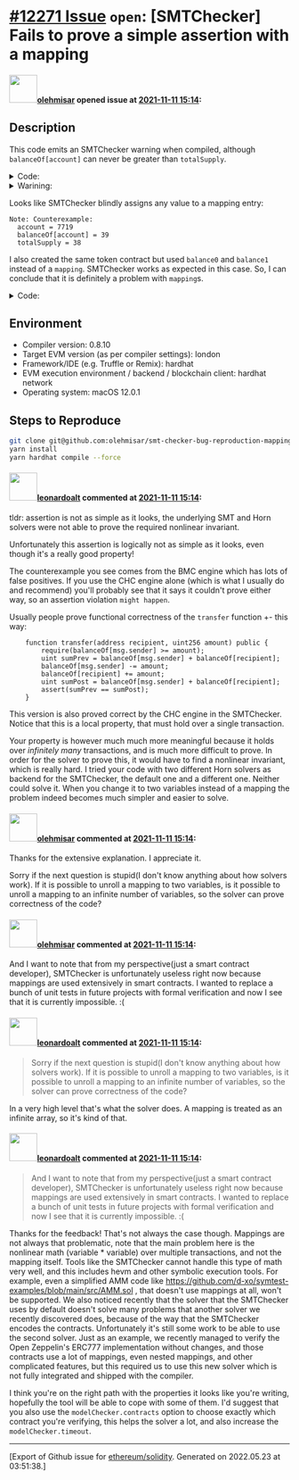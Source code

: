 # [\#12271 Issue](https://github.com/ethereum/solidity/issues/12271) `open`: [SMTChecker] Fails to prove a simple assertion with a mapping

#### <img src="https://avatars.githubusercontent.com/u/29802592?v=4" width="50">[olehmisar](https://github.com/olehmisar) opened issue at [2021-11-11 15:14](https://github.com/ethereum/solidity/issues/12271):

## Description

This code emits an SMTChecker warning when compiled, although `balanceOf[account]` can never be greater than `totalSupply`.
<details>
<summary>Code:</summary>

```solidity
// SPDX-License-Identifier: MIT
pragma solidity 0.8.10;

contract Token {
    mapping(address => uint256) public balanceOf;
    uint256 public totalSupply;

    constructor(uint256 totalSupply_) {
        balanceOf[msg.sender] = totalSupply_;
        totalSupply = totalSupply_;
    }

    function transfer(address recipient, uint256 amount) public {
        balanceOf[msg.sender] -= amount;
        balanceOf[recipient] += amount;
    }

    function rule_maxBalanceLessThanTotalSupply(address account) external view {
        assert(balanceOf[account] <= totalSupply);
    }
}
```
</details>

<details>
<summary>Warining:</summary>

```
Warning: CHC: Assertion violation might happen here.
  --> contracts/Token.sol:19:9:
   |
19 |         assert(balanceOf[account] <= totalSupply);
   |         ^^^^^^^^^^^^^^^^^^^^^^^^^^^^^^^^^^^^^^^^^


Warning: BMC: Assertion violation happens here.
  --> contracts/Token.sol:19:9:
   |
19 |         assert(balanceOf[account] <= totalSupply);
   |         ^^^^^^^^^^^^^^^^^^^^^^^^^^^^^^^^^^^^^^^^^
Note: Counterexample:
  account = 7719
  balanceOf[account] = 39
  totalSupply = 38

Note: Callstack:
Note:
```

</details>

Looks like SMTChecker blindly assigns any value to a mapping entry:
```
Note: Counterexample:
  account = 7719
  balanceOf[account] = 39
  totalSupply = 38
```

I also created the same token contract but used `balance0` and `balance1` instead of a `mapping`. SMTChecker works as expected in this case. So, I can conclude that it is definitely a problem with `mapping`s.

<details>
<summary>Code:</summary>
Compiles without warnings:

```solidity
// SPDX-License-Identifier: MIT
pragma solidity 0.8.10;

contract Token2 {
    uint256 public balance0;
    uint256 public balance1;
    uint256 public totalSupply;

    constructor(uint256 totalSupply_) {
        balance0 = totalSupply_;
        totalSupply = totalSupply_;
    }

    function transfer(uint256 amount) public {
        if (msg.sender == address(0)) {
            balance0 -= amount;
            balance1 += amount;
        } else {
            balance1 -= amount;
            balance0 += amount;
        }
    }

    function rule_maxBalanceLessThanTotalSupply() external view {
        assert(balance0 <= totalSupply);
        assert(balance1 <= totalSupply);
        assert(balance0 + balance1 == totalSupply);
    }
}
```

</details>

## Environment

- Compiler version: 0.8.10
- Target EVM version (as per compiler settings): london
- Framework/IDE (e.g. Truffle or Remix): hardhat
- EVM execution environment / backend / blockchain client: hardhat network
- Operating system: macOS 12.0.1

## Steps to Reproduce
```sh
git clone git@github.com:olehmisar/smt-checker-bug-reproduction-mapping.git
yarn install
yarn hardhat compile --force
```

#### <img src="https://avatars.githubusercontent.com/u/504195?u=ce2facd14af9fd474ebff49f0d44891f56f7500f&v=4" width="50">[leonardoalt](https://github.com/leonardoalt) commented at [2021-11-11 15:14](https://github.com/ethereum/solidity/issues/12271#issuecomment-966471760):

tldr: assertion is not as simple as it looks, the underlying SMT and Horn solvers were not able to prove the required nonlinear invariant.

Unfortunately this assertion is logically not as simple as it looks, even though it's a really good property!

The counterexample you see comes from the BMC engine which has lots of false positives. If you use the CHC engine alone (which is what I usually do and recommend) you'll probably see that it says it couldn't prove either way, so an assertion violation `might happen`.

Usually people prove functional correctness of the `transfer` function +- this way:
```
	function transfer(address recipient, uint256 amount) public {
		require(balanceOf[msg.sender] >= amount);
		uint sumPrev = balanceOf[msg.sender] + balanceOf[recipient];
		balanceOf[msg.sender] -= amount;
		balanceOf[recipient] += amount;
		uint sumPost = balanceOf[msg.sender] + balanceOf[recipient];
		assert(sumPrev == sumPost);
	}
```
This version is also proved correct by the CHC engine in the SMTChecker. Notice that this is a local property, that must hold over a single transaction.

Your property is however much much more meaningful because it holds over *infinitely many* transactions, and is much more difficult to prove. In order for the solver to prove this, it would have to find a nonlinear invariant, which is really hard. I tried your code with two different Horn solvers as backend for the SMTChecker, the default one and a different one. Neither could solve it.
When you change it to two variables instead of a mapping the problem indeed becomes much simpler and easier to solve.

#### <img src="https://avatars.githubusercontent.com/u/29802592?v=4" width="50">[olehmisar](https://github.com/olehmisar) commented at [2021-11-11 15:14](https://github.com/ethereum/solidity/issues/12271#issuecomment-966478458):

Thanks for the extensive explanation. I appreciate it.

Sorry if the next question is stupid(I don't know anything about how solvers work). If it is possible to unroll a mapping to two variables, is it possible to unroll a mapping to an infinite number of variables, so the solver can prove correctness of the code?

#### <img src="https://avatars.githubusercontent.com/u/29802592?v=4" width="50">[olehmisar](https://github.com/olehmisar) commented at [2021-11-11 15:14](https://github.com/ethereum/solidity/issues/12271#issuecomment-966481108):

And I want to note that from my perspective(just a smart contract developer), SMTChecker is unfortunately useless right now because mappings are used extensively in smart contracts. I wanted to replace a bunch of unit tests in future projects with formal verification and now I see that it is currently impossible. :(

#### <img src="https://avatars.githubusercontent.com/u/504195?u=ce2facd14af9fd474ebff49f0d44891f56f7500f&v=4" width="50">[leonardoalt](https://github.com/leonardoalt) commented at [2021-11-11 15:14](https://github.com/ethereum/solidity/issues/12271#issuecomment-966486578):

> Sorry if the next question is stupid(I don't know anything about how solvers work). If it is possible to unroll a mapping to two variables, is it possible to unroll a mapping to an infinite number of variables, so the solver can prove correctness of the code?

In a very high level that's what the solver does. A mapping is treated as an infinite array, so it's kind of that.

#### <img src="https://avatars.githubusercontent.com/u/504195?u=ce2facd14af9fd474ebff49f0d44891f56f7500f&v=4" width="50">[leonardoalt](https://github.com/leonardoalt) commented at [2021-11-11 15:14](https://github.com/ethereum/solidity/issues/12271#issuecomment-966496224):

> And I want to note that from my perspective(just a smart contract developer), SMTChecker is unfortunately useless right now because mappings are used extensively in smart contracts. I wanted to replace a bunch of unit tests in future projects with formal verification and now I see that it is currently impossible. :(

Thanks for the feedback!
That's not always the case though. Mappings are not always that problematic, note that the main problem here is the nonlinear math (variable * variable) over multiple transactions, and not the mapping itself. Tools like the SMTChecker cannot handle this type of math very well, and this includes hevm and other symbolic execution tools. For example, even a simplified AMM code like https://github.com/d-xo/symtest-examples/blob/main/src/AMM.sol , that doesn't use mappings at all, won't be supported. We also noticed recently that the solver that the SMTChecker uses by default doesn't solve many problems that another solver we recently discovered does, because of the way that the SMTChecker encodes the contracts. Unfortunately it's still some work to be able to use the second solver.
Just as an example, we recently managed to verify the Open Zeppelin's ERC777 implementation without changes, and those contracts use a lot of mappings, even nested mappings, and other complicated features, but this required us to use this new solver which is not fully integrated and shipped with the compiler.

I think you're on the right path with the properties it looks like you're writing, hopefully the tool will be able to cope with some of them.
I'd suggest that you also use the `modelChecker.contracts` option to choose exactly which contract you're verifying, this helps the solver a lot, and also increase the `modelChecker.timeout`.


-------------------------------------------------------------------------------



[Export of Github issue for [ethereum/solidity](https://github.com/ethereum/solidity). Generated on 2022.05.23 at 03:51:38.]

